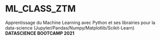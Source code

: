 # ML_CLASS_ZTM
Apprentissage du Machine Learning avec Python et ses librairies pour la data-science (Jupyter/Pandas/Numpy/Matplotlib/Scikit-Learn)
**DATASCIENCE BOOTCAMP 2021**

